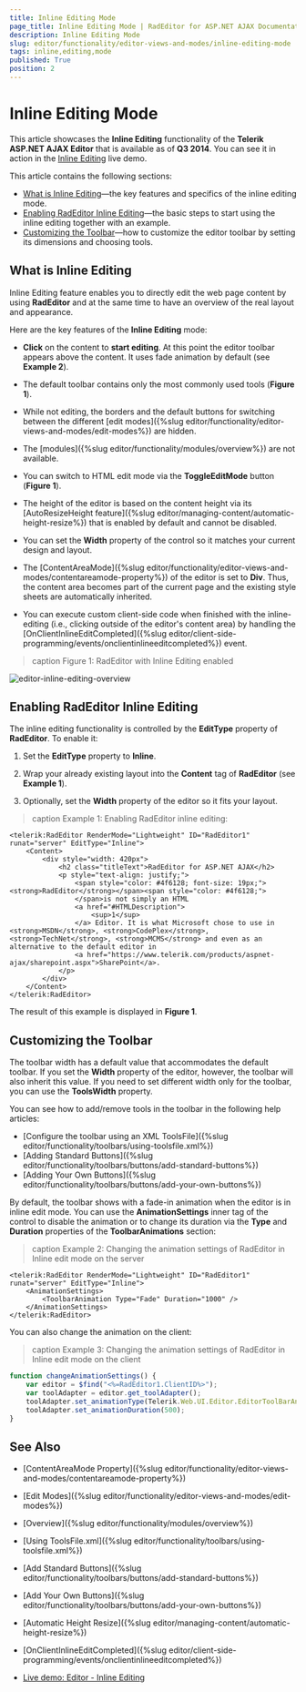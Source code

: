 ```yaml
---
title: Inline Editing Mode
page_title: Inline Editing Mode | RadEditor for ASP.NET AJAX Documentation
description: Inline Editing Mode
slug: editor/functionality/editor-views-and-modes/inline-editing-mode
tags: inline,editing,mode
published: True
position: 2
---
```


# Inline Editing Mode

This article showcases the **Inline Editing** functionality of the	**Telerik ASP.NET AJAX Editor** that is available as of	**Q3 2014**. You can see it in action in the [Inline Editing](https://demos.telerik.com/aspnet-ajax/editor/examples/inlineediting/defaultcs.aspx)	live demo.

This article contains the following sections:

* [What is Inline Editing](#what-is-inline-editing)—the key features and specifics of the inline editing mode.
* [Enabling RadEditor Inline Editing](#enabling-radeditor-inline-editing)—the basic steps to start using the inline editing together with an example.
* [Customizing the Toolbar](#customizing-the-toolbar)—how to customize the editor toolbar by setting its dimensions and choosing tools.

## What is Inline Editing

Inline Editing feature enables you to directly edit the web page content by using **RadEditor** and at the same time to have an overview of the real layout and appearance.

Here are the key features of the **Inline Editing** mode:

* **Click** on the content to **start editing**. At this point the editor toolbar appears above the content. It uses fade animation by default (see **Example 2**).

* The default toolbar contains only the most commonly used tools (**Figure 1**).

* While not editing, the borders and the default buttons for switching between the different [edit modes]({%slug editor/functionality/editor-views-and-modes/edit-modes%}) are hidden.

* The [modules]({%slug editor/functionality/modules/overview%}) are not available.

* You can switch to HTML edit mode via the **ToggleEditMode** button (**Figure 1**).

* The height of the editor is based on the content height via its [AutoResizeHeight feature]({%slug editor/managing-content/automatic-height-resize%}) that is enabled by default and cannot be disabled.

* You can set the **Width** property of the control so it matches your current design and layout.

* The [ContentAreaMode]({%slug editor/functionality/editor-views-and-modes/contentareamode-property%}) of the editor is set to **Div**. Thus, the content area becomes part of the current page and the existing style sheets are automatically inherited.

* You can execute custom client-side code when finished with the inline-editing (i.e., clicking outside of the editor's content area) by handling the [OnClientInlineEditCompleted]({%slug editor/client-side-programming/events/onclientinlineeditcompleted%}) event.

>caption Figure 1: RadEditor with Inline Editing enabled

![editor-inline-editing-overview](images/editor-inline-editing-overview.png)

## Enabling RadEditor Inline Editing

The inline editing functionality is controlled by the **EditType** property of **RadEditor**. To enable it:

1. Set the **EditType** property to **Inline**.

1. Wrap your already existing layout into the **Content** tag of **RadEditor** (see **Example 1**).

1. Optionally, set the **Width** property of the editor so it fits your layout.

>caption Example 1: Enabling RadEditor inline editing:

````ASP.NET
<telerik:RadEditor RenderMode="Lightweight" ID="RadEditor1" runat="server" EditType="Inline">
	<Content>
		<div style="width: 420px">
			<h2 class="titleText">RadEditor for ASP.NET AJAX</h2>
			<p style="text-align: justify;">
				<span style="color: #4f6128; font-size: 19px;"><strong>RadEditor</strong></span><span style="color: #4f6128;">
				</span>is not simply an HTML
				<a href="#HTMLDescription">
					<sup>1</sup>
				</a> Editor. It is what Microsoft chose to use in <strong>MSDN</strong>, <strong>CodePlex</strong>, <strong>TechNet</strong>, <strong>MCMS</strong> and even as an alternative to the default editor in
				<a href="https://www.telerik.com/products/aspnet-ajax/sharepoint.aspx">SharePoint</a>.
			</p>
		</div>
	</Content>
</telerik:RadEditor>
````


The result of this example is displayed in **Figure 1**.

## Customizing the Toolbar

The toolbar width has a default value that accommodates the default toolbar. If you set the **Width** property of the editor, however, the toolbar will also inherit this value. If you need to set different width only for the toolbar, you can use the **ToolsWidth** property.

You can see how to add/remove tools in the toolbar in the following help articles:

* [Configure the toolbar using an XML ToolsFile]({%slug editor/functionality/toolbars/using-toolsfile.xml%})
* [Adding Standard Buttons]({%slug editor/functionality/toolbars/buttons/add-standard-buttons%})
* [Adding Your Own Buttons]({%slug editor/functionality/toolbars/buttons/add-your-own-buttons%})

By default, the toolbar shows with a fade-in animation when the editor is in inline edit mode. You can use the **AnimationSettings** inner tag of the control to disable the animation or to change its duration via the **Type** and **Duration** properties of the **ToolbarAnimations** section:

>caption Example 2: Changing the animation settings of RadEditor in Inline edit mode on the server

````ASP.NET
<telerik:RadEditor RenderMode="Lightweight" ID="RadEditor1" runat="server" EditType="Inline">
	<AnimationSettings>
		<ToolbarAnimation Type="Fade" Duration="1000" />
	</AnimationSettings>
</telerik:RadEditor>
````


You can also change the animation on the client:

>caption Example 3: Changing the animation settings of RadEditor in Inline edit mode on the client

````JavaScript
function changeAnimationSettings() {
	var editor = $find("<%=RadEditor1.ClientID%>");
	var toolAdapter = editor.get_toolAdapter();
	toolAdapter.set_animationType(Telerik.Web.UI.Editor.EditorToolBarAnimationType.None); //or Telerik.Web.UI.Editor.EditorToolBarAnimationType.Fade which is the default value
	toolAdapter.set_animationDuration(500);
}
````


## See Also

 * [ContentAreaMode Property]({%slug editor/functionality/editor-views-and-modes/contentareamode-property%})

 * [Edit Modes]({%slug editor/functionality/editor-views-and-modes/edit-modes%})

 * [Overview]({%slug editor/functionality/modules/overview%})

 * [Using ToolsFile.xml]({%slug editor/functionality/toolbars/using-toolsfile.xml%})

 * [Add Standard Buttons]({%slug editor/functionality/toolbars/buttons/add-standard-buttons%})

 * [Add Your Own Buttons]({%slug editor/functionality/toolbars/buttons/add-your-own-buttons%})

 * [Automatic Height Resize]({%slug editor/managing-content/automatic-height-resize%})

 * [OnClientInlineEditCompleted]({%slug editor/client-side-programming/events/onclientinlineeditcompleted%})

 * [Live demo: Editor - Inline Editing](https://demos.telerik.com/aspnet-ajax/editor/examples/inlineediting/defaultcs.aspx)
